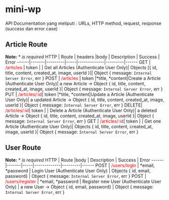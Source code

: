 # mini-wp
API Documentation yang meliputi : URLs, HTTP method, request, response (success dan error case) 
## Article Route
**Note:**  *  *is required*
HTTP  | Route | headers |body | Description | Success | Error
------|-------|---------|-----|-------------|---------|------
GET   | <span style="color:red"> /articles</span>   | token |                | <span>Get all Articles (Authenticate User Only)</span>| Objects [{ id, title, content, created_at, image, userId }]| Object { message: `Internal Server Error`, err }
POST  | <span style="color:red"> /articles</span>   | token |*title, *content|<span>Create a Article (Authenticate User Only)</span>| a new Article -> Object { id, title, content, created_at, image, userId }| Object { message: `Internal Server Error`, err }
PUT   | <span style="color:red"> /articles/:id</span>| token |*title, *content|<span>Update a Article (Authenticate User Only)</span>| a updated Article -> Object { id, title, content, created_at, image, userId }| Object { message: `Internal Server Error`, err }
DELETE| <span style="color:red"> /articles/:id</span>| token |               | <span>Delete a Article (Authenticate User Only)</span>| a deleted Article -> Object { id, title, content, created_at, image, userId }| Object { message: `Internal Server Error`, err }
GET   | <span style="color:red"> /articles/:id</span>| token |               | <span>Get one Article (Authenticate User Only)</span>| Objects { id, title, content, created_at, image, userId }| Object { message: `Internal Server Error`, err }


## User Route
**Note:**  *  *is required*
HTTP  | Route |body | Description | Success | Error
------|-------|-----|-------------|---------|------
POST    | <span style="color:red"> /users/login    </span>   |  *email, *password   | <span > Login User (Authenticate User Only) </span>   | Objects { id, email, password}                  | Object { message: `Internal Server Error`, err }
POST    | <span style="color:red"> /users/register </span>   | *email, *password    | <span >  Register new User (Authenticate User Only) </span>  | a new User -> Object { id, email, password}        | Object { message: `Internal Server Error`, err }